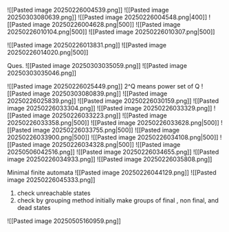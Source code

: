![[Pasted image 20250226004539.png]]
![[Pasted image 20250303080639.png]]
![[Pasted image 20250226004548.png|400]]
![[Pasted image 20250226004628.png|500]]
![[Pasted image 20250226010104.png|500]]
![[Pasted image 20250226010307.png|500]]

![[Pasted image 20250226013831.png]]
![[Pasted image 20250226014020.png|500]]

Ques.
![[Pasted image 20250303035059.png]]
![[Pasted image 20250303035046.png]]

![[Pasted image 20250226025449.png]]
2^Q means power set of Q
![[Pasted image 20250303080839.png]]
![[Pasted image 20250226025839.png]]
![[Pasted image 20250226030159.png]]
![[Pasted image 20250226033304.png]]
![[Pasted image 20250226033329.png]]
![[Pasted image 20250226033223.png]]
![[Pasted image 20250226033358.png|500]]
![[Pasted image 20250226033628.png|500]]
![[Pasted image 20250226033755.png|500]]
![[Pasted image 20250226033900.png|500]]
![[Pasted image 20250226034108.png|500]]
![[Pasted image 20250226034328.png|500]]
![[Pasted image 20250506042516.png]]
![[Pasted image 20250226034655.png]]
![[Pasted image 20250226034933.png]]
![[Pasted image 20250226035808.png]]

Minimal finite automata
![[Pasted image 20250226044129.png]]
![[Pasted image 20250226045333.png]]
1. check unreachable states
2. check by grouping method
initially make groups of final , non final, and dead states

![[Pasted image 20250505160959.png]]
